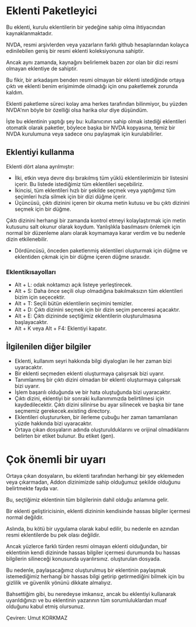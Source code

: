 # Eklenti Paketleyici  

Bu eklenti, kurulu eklentilerin bir yedeğine sahip olma ihtiyacından kaynaklanmaktadır.

NVDA, resmi arşivlerden veya yazarların farklı github hesaplarından kolayca edinilebilen geniş bir resmi eklenti koleksiyonuna sahiptir.

Ancak aynı zamanda, kaynağını belirlemek bazen zor olan bir dizi resmi olmayan eklentiye de sahiptir.

Bu fikir, bir arkadaşım benden resmi olmayan bir eklenti istediğinde ortaya çıktı ve eklenti benim erişimimde olmadığı için onu paketlemek zorunda kaldım.

Eklenti paketleme süreci kolay ama herkes tarafından bilinmiyor, bu yüzden NVDA'nın böyle bir özelliği olsa harika olur diye düşündüm.

İşte bu eklentinin yaptığı şey bu: kullanıcının sahip olmak istediği eklentileri otomatik olarak paketler, böylece başka bir NVDA kopyasına, temiz bir NVDA kurulumuna veya sadece onu paylaşmak için kurulabilirler.

## Eklentiyi kullanma

Eklenti dört alana ayrılmıştır:

* İlki, etkin veya devre dışı bırakılmış tüm yüklü eklentilerimizin bir listesini içerir. Bu listede istediğimiz tüm eklentileri seçebiliriz.
* İkincisi, tüm eklentileri hızlı bir şekilde seçmek veya yaptığımız tüm seçimleri hızla silmek için bir dizi düğme içerir.
* Üçüncüsü, çıktı dizinini içeren bir okuma metin kutusu ve bu çıktı dizinini seçmek için bir düğme.

Çıktı dizinini herhangi bir zamanda kontrol etmeyi kolaylaştırmak için metin kutusunu salt okunur olarak koydum. Yanlışlıkla basılmasını önlemek için normal bir düzenleme alanı olarak koymamaya karar verdim ve bu nedenle dizin etkilenebilir.

* Dördüncüsü, önceden paketlenmiş eklentileri oluşturmak için düğme ve eklentiden çıkmak için bir düğme içeren düğme sırasıdır.

### Eklentikısayolları

* Alt + L: odak noktamızı açık listeye yerleştirecek.
* Alt + S: Daha önce seçili olup olmadığına bakılmaksızın tüm eklentileri bizim için seçecektir.
* Alt + T: Seçili bütün eklentilerin seçimini temizler.
* Alt + D: Çıktı dizinini seçmek için bir dizin seçim penceresi açacaktır.
* Alt + E: Çıktı dizininde seçtiğimiz eklentilerin oluşturulmasına başlayacaktır.
* Alt + K veya Alt + F4: Eklentiyi kapatır.

## İlgilenilen diğer bilgiler

* Eklenti, kullanım seyri hakkında bilgi diyalogları ile her zaman bizi uyaracaktır.
* Bir eklenti seçmeden eklenti oluşturmaya çalışırsak bizi uyarır.
* Tanımlanmış bir çıktı dizini olmadan bir eklenti oluşturmaya çalışırsak bizi uyarır.
* İşlem başarılı olduğunda ve bir hata oluştuğunda bizi uyaracaktır.
* Çıktı dizini, eklentiyi bir sonraki kullanımımızda belirtilmesi için kaydedilecektir. Çıktı dizini silinirse bu ayar silinecek ve başka bir tane seçmemiz gerekecek.existing directory.
* Eklentileri oluştururken, bir ilerleme çubuğu her zaman tamamlanan yüzde hakkında bizi uyaracaktır.
* Ortaya çıkan dosyaların adında oluşturulduklarını ve orijinal olmadıklarını belirten bir etiket bulunur. Bu etiket (gen).

# Çok önemli bir uyarı

Ortaya çıkan dosyaların, bu eklenti tarafından herhangi bir şey eklemeden veya çıkarmadan, Addon dizinimizde sahip olduğumuz şekilde olduğunu belirtmekte fayda var.

Bu, seçtiğimiz eklentinin tüm bilgilerinin dahil olduğu anlamına gelir.

Bir eklenti geliştiricisinin, eklenti dizininin kendisinde hassas bilgiler içermesi normal değildir.

Aslında, bu kötü bir uygulama olarak kabul edilir, bu nedenle en azından resmi eklentilerde bu pek olası değildir.

Ancak yüzlerce farklı türden resmi olmayan eklenti olduğundan, bir eklentinin kendi dizininde hassas bilgiler içermesi durumunda bu hassas bilgilerin silineceği konusunda uyarılırsınız. oluşturulan dosyada.


Bu nedenle, paylaşacağımız oluşturulmuş bir eklentinin paylaşmak istemediğimiz herhangi bir hassas bilgi getirip getirmediğini bilmek için bu gizlilik ve güvenlik yönünü dikkate almalıyız.

Bahsettiğim gibi, bu neredeyse imkansız, ancak bu eklentiyi kullanarak uyarıldığınızı ve bu eklentinin yazarının tüm sorumluluklardan muaf olduğunu kabul etmiş olursunuz.

Çeviren: Umut KORKMAZ